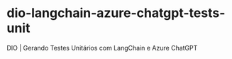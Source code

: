 # dio-langchain-azure-chatgpt-tests-unit
DIO | Gerando Testes Unitários com LangChain e Azure ChatGPT
